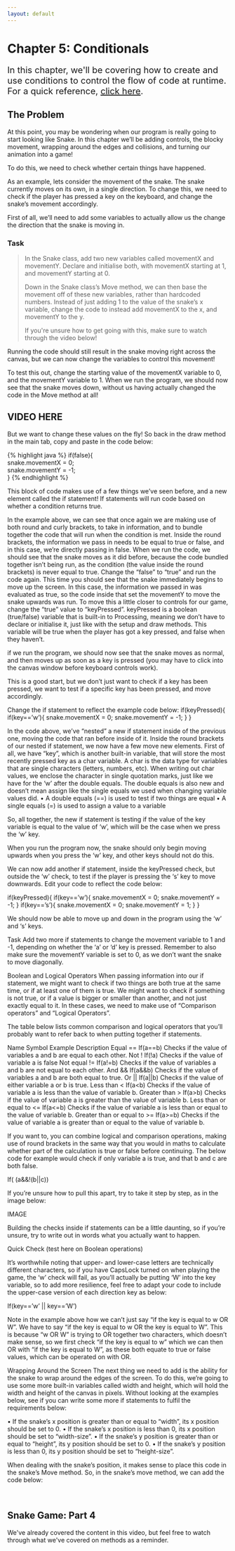 ```yaml
---
layout: default
---
```


<h1>Chapter 5: Conditionals</h1>
<p style="font-size:20px">
In this chapter, we'll be covering how to create and use conditions to control the flow of code at runtime.
<br>
For a quick reference, <a href="../QuickReference/conditionals">click here</a>.
<br>

<h2>The Problem</h2>
At this point, you may be wondering when our program is really going to start looking like Snake. In this chapter we’ll be adding controls, the blocky movement, wrapping around the edges and collisions, and turning our animation into a game!

To do this, we need to check whether certain things have happened. 

As an example, lets consider the movement of the snake. The snake currently moves on its own, in a single direction. To change this, we need to check if the player has pressed a key on the keyboard, and change the snake’s movement accordingly.

First of all, we’ll need to add some variables to actually allow us the change the direction that the snake is moving in.

<h3>Task</h3>
<blockquote>
In the Snake class, add two new variables called movementX and movementY. Declare and initialise both, with movementX starting at 1, and movementY starting at 0.

Down in the Snake class’s Move method, we can then base the movement off of these new variables, rather than hardcoded numbers. Instead of just adding 1 to the value of the snake’s x variable, change the code to instead add movementX to the x, and movementY to the y.

If you're unsure how to get going with this, make sure to watch through the video below!
</blockquote>

Running the code should still result in the snake moving right across the canvas, but we can now change the variables to control this movement! 

To test this out, change the starting value of the movementX variable to 0, and the movementY variable to 1.
When we run the program, we should now see that the snake moves down, without us having actually changed the code in the Move method at all!

<H2>VIDEO HERE</H2>


But we want to change these values on the fly! So back in the draw method in the main tab, copy and paste in the code below:

{% highlight java %}
if(false){<br>
  snake.movementX = 0;<br>
  snake.movementY = -1;<br>
}
{% endhighlight %}
<br>


This block of code makes use of a few things we’ve seen before, and a new element called the if statement!
If statements will run code based on whether a condition returns true.

In the example above, we can see that once again we are making use of both round and curly brackets, to take in information, and to bundle together the code that will run when the condition is met. 
Inside the round brackets, the information we pass in needs to be equal to true or false, and in this case, we’re directly passing in false.
When we run the code, we should see that the snake moves as it did before, because the code bundled together isn’t being run, as the condition (the value inside the round brackets) is never equal to true.
Change the “false” to “true” and run the code again.
This time you should see that the snake immediately begins to move up the screen. In this case, the information we passed in was evaluated as true, so the code inside that set the movementY to move the snake upwards was run.
To move this a little closer to controls for our game, change the “true” value to “keyPressed”.
keyPressed is a boolean (true/false) variable that is built-in to Processing, meaning we don’t have to declare or initialise it, just like with the setup and draw methods. This variable will be true when the player has got a key pressed, and false when they haven’t.

if we run the program, we should now see that the snake moves as normal, and then moves up as soon as a key is pressed (you may have to click into the canvas window before keyboard controls work).

This is a good start, but we don’t just want to check if a key has been pressed, we want to test if a specific key has been pressed, and move accordingly.

Change the if statement to reflect the example code below:
if(keyPressed){
	if(key==’w’){
	snake.movementX = 0;
	snake.movementY = -1;
}
}

In the code above, we’ve “nested” a new if statement inside of the previous one, moving the code that ran before inside of it.
Inside the round brackets of our nested if statement, we now have a few move new elements. First of all, we have “key”, which is another built-in variable, that will store the most recently pressed key as a char variable. A char is the data type for variables that are single characters (letters, numbers, etc). When writing out char values, we enclose the character in single quotation marks, just like we have for the ‘w’ after the double equals. The double equals is also new and doesn’t mean assign like the single equals we used when changing variable values did.
•	A double equals (==) is used to test if two things are equal
•	A single equals (=) is used to assign a value to a variable

So, all together, the new if statement is testing if the value of the key variable is equal to the value of  ‘w’, which will be the case when we press the ‘w’ key.

When you run the program now, the snake should only begin moving upwards when you press the ‘w’ key, and other keys should not do this.

We can now add another if statement, inside the keyPressed check, but outside the ‘w’ check, to test if the player is pressing the ‘s’ key to move downwards.
Edit your code to reflect the code below:

if(keyPressed){
	if(key==’w’){
	snake.movementX = 0;
	snake.movementY = -1;
}
if(key==’s’){
	snake.movementX = 0;
	snake.movementY = 1;
}
}

We should now be able to move up and down in the program using the ‘w’ and ‘s’ keys.

Task
Add two more if statements to change the movement variable to 1 and -1, depending on whether the ‘a’ or ‘d’ key is pressed. Remember to also make sure the movementY variable is set to 0, as we don’t want the snake to move diagonally.


Boolean and Logical Operators
When passing information into our if statement, we might want to check if two things are both true at the same time, or if at least one of them is true. We might want to check if something is not true, or if a value is bigger or smaller than another, and not just exactly equal to it. In these cases, we need to make use of “Comparison operators” and “Logical Operators”.

The table below lists common comparison and logical operators that you’ll probably want to refer back to when putting together if statements.

Name	Symbol	Example	Description
Equal	==	If(a==b)	Checks if the value of variables a and b are equal to each other.
Not	!	If(!a)	Checks if the value of variable a is false
Not equal	!=	If(a!=b)	Checks if the value of variables a and b are not equal to each other.
And	&&	If(a&&b)	Checks if the value of variables a and b are both equal to true.
Or	||	If(a||b)	Checks if the value of either variable a or b is true.
Less than	<	If(a<b)	Checks if the value of variable a is less than the value of variable b.
Greater than	>	If(a>b)	Checks if the value of variable a is greater than the value of variable b.
Less than or equal to	<=	If(a<=b)	Checks if the value of variable a is less than or equal to the value of variable b.
Greater than or equal to	>=	If(a>=b)	Checks if the value of variable a is greater than or equal to the value of variable b.

If you want to, you can combine logical and comparison operations, making use of round brackets in the same way that you would in maths to calculate whether part of the calculation is true or false before continuing.
The below code for example would check if only variable a is true, and that b and c are both false.

If( (a&&!(b||c)) 

If you’re unsure how to pull this apart, try to take it step by step, as in the image below:

IMAGE

Building the checks inside if statements can be a little daunting, so if you’re unsure, try to write out in words what you actually want to happen.

Quick Check
(test here on Boolean operations)


It’s worthwhile noting that upper- and lower-case letters are technically different characters, so if you have CapsLock turned on when playing the game, the ‘w’ check will fail, as you’ll actually be putting ‘W’ into the key variable, so to add more resilience, feel free to adapt your code to include the upper-case version of each direction key as below:

If(key==’w’ || key==’W’)

Note in the example above how we can’t just say “if the key is equal to w OR W”. We have to say “if the key is equal to w OR the key is equal to W”. This is because “w OR W” is trying to OR together two characters, which doesn’t make sense, so we first check “if the key is equal to w” which we can then OR with “if the key is equal to W”, as these both equate to true or false values, which can be operated on with OR.

Wrapping Around the Screen
The next thing we need to add is the ability for the snake to wrap around the edges of the screen. To do this, we’re going to use some more built-in variables called width and height, which will hold the width and height of the canvas in pixels.
Without looking at the examples below, see if you can write some more if statements to fulfil the requirements below:

•	If the snake’s x position is greater than or equal to “width”, its x position should be set to 0. 
•	If the snake’s x position is less than 0, its x position should be set to “width-size”.
•	If the snake’s y position is greater than or equal to “height”, its y position should be set to 0.
•	If the snake’s y position is less than 0, its y position should be set to “height-size”.


When dealing with the snake’s position, it makes sense to place this code in the snake’s Move method.
So, in the snake’s move method, we can add the code below:

<br>
<h2 id="snake_video">Snake Game: Part 4</h2>
We've already covered the content in this video, but feel free to watch through what we've covered on methods as a reminder.
<div style="display: flex; justify-content: center; align-items: center; height: 100%;">
  <video width="600" controls style="max-width: 100%;">
    <source src="{{ site.baseurl }}/Videos/SnakeChapter4.mp4" type="video/mp4">
    Your browser does not support the video tag.
  </video>
</div>

<br>
<h2>Summary</h2>
This chapter covers the start of using classes in object-oriented programming. This is a really common place for people to become less confident with their programming skills, but it’s vital for all of the cool stuff you’ll be doing in the coming chapters, so make sure you really understand what we’ve covered before moving on!



<br>
<h2>Explore</h2>
<ul>
    <li><h3><a href="../Extras/Parameter_Passing">How do I pass information into a method?</a></h3></li>
    <li><h3><a href="../Extras/Functions">How do return information from a method?</a></h3></li>
</ul>

<p style="font-size: 30px; text-align: right;"><a href="./conditionals_and_functions">Chapter 5 >></a></p>

<br>
<br>
<br>

	{% include quiz_script.html %}